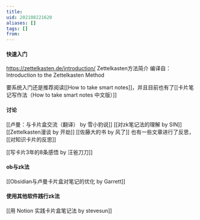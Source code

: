 ```yaml
---
title: 
uid: 202108221620
aliases: []
tags: []
from: 
---
```

#### 快速入门
https://zettelkasten.de/introduction/
Zettelkasten方法简介
编译自：Introduction to the Zettelkasten Method

要系统入门还是推荐阅读[[How to take smart notes]]，并且目前也有了[[卡片笔记写作法（How to take smart notes 中文版）]]

#### 讨论
[[卢曼：与卡片盒交流（翻译） by 雪小豹说]]
[[对zk笔记法的理解 by SIN]]
[[Zettelkasten漫谈 by 开劫]]
[[佐藤大的书 by 风了]]
也有一些文章进行了反思，[[对知识卡片的反思]]

[[写卡片3年的8条感悟 by 汪爸刀刀]] 

#### ob与zk法
[[Obsidian与卢曼卡片盒对笔记的优化 by Garrett]]


#### 使用其他软件践行zk法
[[用 Notion 实践卡片盒笔记法 by stevesun]]
